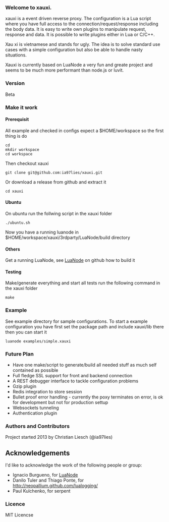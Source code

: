 ### Welcome to xauxi.
xauxi is a event driven reverse proxy. The configuration is a Lua script where you have full access to the connection/request/response including the body data. It is easy to write own plugins to manipulate request, response and data. It is possible to write plugins either in Lua or C/C++.

Xau xi is vietnamese and stands for ugly. The idea is to solve standard use cases with a simple configuration but also be able to handle nasty situations.

Xauxi is currently based on LuaNode a very fun and greate project and seems to be much more performant than node.js or luvit.

### Version
Beta

### Make it work
#### Prerequisit
All example and checked in configs expect a $HOME/workspace so the first thing is do
```
cd
mkdir workspace
cd workspace
```

Then checkout xauxi
```
git clone git@github.com:ia97lies/xauxi.git
```
Or download a release from github and extract it 
```
cd xauxi
```

#### Ubuntu
On ubuntu run the follwing script in the xauxi folder
```
./ubuntu.sh
```
Now you have a running luanode in $HOME/workspace/xauxi/3rdparty/LuaNode/build directory

#### Others
Get a running LuaNode, see [LuaNode](http://ignacio.github.com/LuaNode) on github how to build it

#### Testing
Make/generate everything and start all tests run the following command in the xauxi folder 
```
make
```

### Example
See example directory for sample configurations.
To start a example configuration you have first set the package path and include xauxi/lib there then you can start it

```
luanode examples/simple.xauxi
```

### Future Plan
 - Have one make/script to generate/build all needed stuff as much self contained as possible
 - Full fledge SSL support for front and backend connection
 - A REST debugger interface to tackle configuration problems
 - Gzip plugin
 - Redis integration to store session
 - Bullet proof error handling - currently the poxy terminates on error, is ok for development but not for production settup
 - Websockets tunneling
 - Authentication plugin

### Authors and Contributors
Project started 2013 by Christian Liesch (@ia97lies)

## Acknowledgements #
I'd like to acknowledge the work of the following people or group:

 - Ignacio Burgueno, for [LuaNode](http://ignacio.github.com/LuaNode)
 - Danilo Tuler and Thiago Ponte, for http://neopallium.github.com/lualogging/
 - Paul Kulchenko, for serpent


### Licence
MIT Licencse

